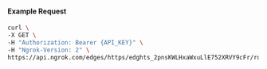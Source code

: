<!-- Code generated for API Clients. DO NOT EDIT. -->

#### Example Request

```bash
curl \
-X GET \
-H "Authorization: Bearer {API_KEY}" \
-H "Ngrok-Version: 2" \
https://api.ngrok.com/edges/https/edghts_2pnsKWLHxaWxuLlE752XRVY9cFr/routes/edghtsrt_2pnsKUDA7FrIiIqzcYrIbf1x4VH/saml
```
